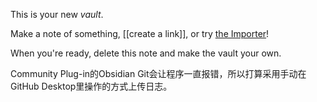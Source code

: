 This is your new *vault*.

Make a note of something, [[create a link]], or try [the Importer](https://help.obsidian.md/Plugins/Importer)!

When you're ready, delete this note and make the vault your own.

Community Plug-in的Obsidian Git会让程序一直报错，所以打算采用手动在GitHub Desktop里操作的方式上传日志。
